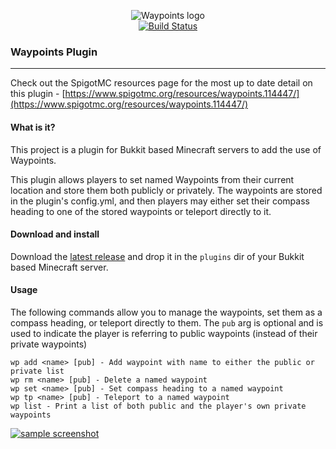 <p align="center">
    <img alt="Waypoints logo" src="https://lichen911.github.io/waypoints_icon_resized.png"/>
    <br>
    <a href="https://github.com/lichen911/MinecraftWaypoints/actions">
        <img alt="Build Status" src="https://github.com/lichen911/MinecraftWaypoints/actions/workflows/build_deploy.yml/badge.svg" />
    </a>
</p>

### Waypoints Plugin
---
Check out the SpigotMC resources page for the most up to date detail on this plugin - [https://www.spigotmc.org/resources/waypoints.114447/](https://www.spigotmc.org/resources/waypoints.114447/)

#### What is it?
This project is a plugin for Bukkit based Minecraft servers to add the use of Waypoints.

This plugin allows players to set named Waypoints from their current location and store them both publicly or privately. The waypoints are stored in the plugin's config.yml, and then players may either set their compass heading to one of the stored waypoints or teleport directly to it.

#### Download and install
Download the [latest release](https://github.com/lichen911/MinecraftWaypoints/releases) and drop it in the `plugins` dir of your Bukkit based Minecraft server.

#### Usage
The following commands allow you to manage the waypoints, set them as a compass heading, or teleport directly to them. The `pub` arg is optional and is used to indicate the player is referring to public waypoints (instead of their private waypoints)
```
wp add <name> [pub] - Add waypoint with name to either the public or private list
wp rm <name> [pub] - Delete a named waypoint
wp set <name> [pub] - Set compass heading to a named waypoint
wp tp <name> [pub] - Teleport to a named waypoint
wp list - Print a list of both public and the player's own private waypoints
```
[![sample screenshot](https://lichen911.github.io/waypoints_usage.png)](https://lichen911.github.io/waypoints_usage.png)

